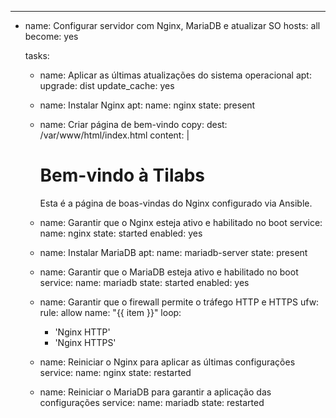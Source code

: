 ---
- name: Configurar servidor com Nginx, MariaDB e atualizar SO
  hosts: all
  become: yes

  tasks:
    - name: Aplicar as últimas atualizações do sistema operacional
      apt:
        upgrade: dist
        update_cache: yes

    - name: Instalar Nginx
      apt:
        name: nginx
        state: present

    - name: Criar página de bem-vindo
      copy:
        dest: /var/www/html/index.html
        content: |
          <!DOCTYPE html>
          <html lang="en">
          <head>
              <meta charset="UTF-8">
              <meta name="viewport" content="width=device-width, initial-scale=1.0">
              <title>Bem-vindo à Tilabs</title>
          </head>
          <body>
              <h1>Bem-vindo à Tilabs</h1>
              <p>Esta é a página de boas-vindas do Nginx configurado via Ansible.</p>
          </body>
          </html>

    - name: Garantir que o Nginx esteja ativo e habilitado no boot
      service:
        name: nginx
        state: started
        enabled: yes

    - name: Instalar MariaDB
      apt:
        name: mariadb-server
        state: present

    - name: Garantir que o MariaDB esteja ativo e habilitado no boot
      service:
        name: mariadb
        state: started
        enabled: yes

    - name: Garantir que o firewall permite o tráfego HTTP e HTTPS
      ufw:
        rule: allow
        name: "{{ item }}"
      loop:
        - 'Nginx HTTP'
        - 'Nginx HTTPS'

    - name: Reiniciar o Nginx para aplicar as últimas configurações
      service:
        name: nginx
        state: restarted

    - name: Reiniciar o MariaDB para garantir a aplicação das configurações
      service:
        name: mariadb
        state: restarted
